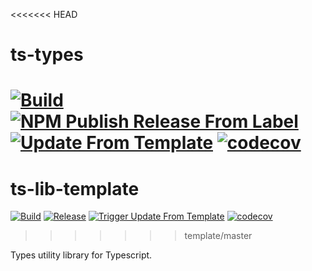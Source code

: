 <<<<<<< HEAD
# ts-types
[![Build](https://github.com/infrastructure-blocks/ts-types/actions/workflows/build.yml/badge.svg)](https://github.com/infrastructure-blocks/ts-types/actions/workflows/build.yml)
[![NPM Publish Release From Label](https://github.com/infrastructure-blocks/ts-types/actions/workflows/npm-publish-release-from-label.yml/badge.svg)](https://github.com/infrastructure-blocks/ts-types/actions/workflows/npm-publish-release-from-label.yml)
[![Update From Template](https://github.com/infrastructure-blocks/ts-types/actions/workflows/update-from-template.yml/badge.svg)](https://github.com/infrastructure-blocks/ts-types/actions/workflows/update-from-template.yml)
[![codecov](https://codecov.io/gh/infrastructure-blocks/ts-types/graph/badge.svg?token=EHQLSLTN3K)](https://codecov.io/gh/infrastructure-blocks/ts-types)
=======
# ts-lib-template
[![Build](https://github.com/infrastructure-blocks/ts-lib-template/actions/workflows/build.yml/badge.svg)](https://github.com/infrastructure-blocks/ts-lib-template/actions/workflows/build.yml)
[![Release](https://github.com/infrastructure-blocks/ts-lib-template/actions/workflows/release.yml/badge.svg)](https://github.com/infrastructure-blocks/ts-lib-template/actions/workflows/release.yml)
[![Trigger Update From Template](https://github.com/infrastructure-blocks/ts-lib-template/actions/workflows/trigger-update-from-template.yml/badge.svg)](https://github.com/infrastructure-blocks/ts-lib-template/actions/workflows/trigger-update-from-template.yml)
[![codecov](https://codecov.io/gh/infrastructure-blocks/ts-lib-template/graph/badge.svg?token=vyI1qM1EZg)](https://codecov.io/gh/infrastructure-blocks/ts-lib-template)
>>>>>>> template/master

Types utility library for Typescript.
